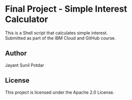 # Final Project - Simple Interest Calculator

This is a Shell script that calculates simple interest.  
Submitted as part of the IBM Cloud and GitHub course.

## Author
Jayant Sunil Potdar

## License
This project is licensed under the Apache 2.0 License.
